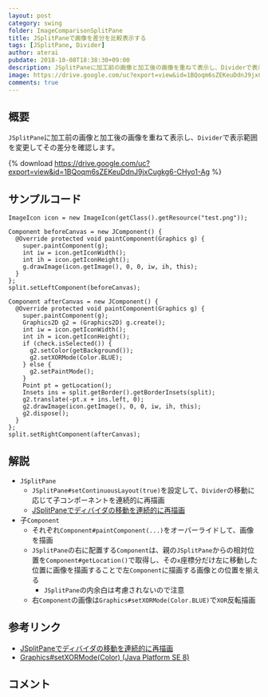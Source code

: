 ```yaml
---
layout: post
category: swing
folder: ImageComparisonSplitPane
title: JSplitPaneで画像を差分を比較表示する
tags: [JSplitPane, Divider]
author: aterai
pubdate: 2018-10-08T18:38:30+09:00
description: JSplitPaneに加工前の画像と加工後の画像を重ねて表示し、Dividerで表示範囲を変更してその差分を確認します。
image: https://drive.google.com/uc?export=view&id=1BQoqm6sZEKeuDdnJ9jxCugkg6-CHyo1-Ag
comments: true
---
```

## 概要
`JSplitPane`に加工前の画像と加工後の画像を重ねて表示し、`Divider`で表示範囲を変更してその差分を確認します。

{% download https://drive.google.com/uc?export=view&id=1BQoqm6sZEKeuDdnJ9jxCugkg6-CHyo1-Ag %}

## サンプルコード
<pre class="prettyprint"><code>ImageIcon icon = new ImageIcon(getClass().getResource("test.png"));

Component beforeCanvas = new JComponent() {
  @Override protected void paintComponent(Graphics g) {
    super.paintComponent(g);
    int iw = icon.getIconWidth();
    int ih = icon.getIconHeight();
    g.drawImage(icon.getImage(), 0, 0, iw, ih, this);
  }
};
split.setLeftComponent(beforeCanvas);

Component afterCanvas = new JComponent() {
  @Override protected void paintComponent(Graphics g) {
    super.paintComponent(g);
    Graphics2D g2 = (Graphics2D) g.create();
    int iw = icon.getIconWidth();
    int ih = icon.getIconHeight();
    if (check.isSelected()) {
      g2.setColor(getBackground());
      g2.setXORMode(Color.BLUE);
    } else {
      g2.setPaintMode();
    }
    Point pt = getLocation();
    Insets ins = split.getBorder().getBorderInsets(split);
    g2.translate(-pt.x + ins.left, 0);
    g2.drawImage(icon.getImage(), 0, 0, iw, ih, this);
    g2.dispose();
  }
};
split.setRightComponent(afterCanvas);
</code></pre>

## 解説
- `JSplitPane`
    - `JSplitPane#setContinuousLayout(true)`を設定して、`Divider`の移動に応じて子コンポーネントを連続的に再描画
    - [JSplitPaneでディバイダの移動を連続的に再描画](https://ateraimemo.com/Swing/ContinuousLayout.html)
- 子`Component`
    - それぞれ`Component#paintComponent(...)`をオーバーライドして、画像を描画
    - `JSplitPane`の右に配置する`Component`は、親の`JSplitPane`からの相対位置を`Component#getLocation()`で取得し、その`x`座標分だけ左に移動した位置に画像を描画することで左`Component`に描画する画像との位置を揃える
        - `JSplitPane`の内余白は考慮されないので注意
    - 右`Component`の画像は`Graphics#setXORMode(Color.BLUE)`で`XOR`反転描画

<!-- dummy comment line for breaking list -->

## 参考リンク
- [JSplitPaneでディバイダの移動を連続的に再描画](https://ateraimemo.com/Swing/ContinuousLayout.html)
- [Graphics#setXORMode(Color) (Java Platform SE 8)](https://docs.oracle.com/javase/jp/8/docs/api/java/awt/Graphics.html#setXORMode-java.awt.Color-)

<!-- dummy comment line for breaking list -->

## コメント
